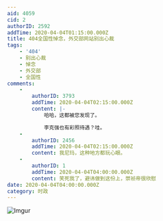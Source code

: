```yaml
---
aid: 4059
cid: 2
authorID: 2592
addTime: 2020-04-04T01:15:00.000Z
title: 404全国性悼念，外交部网站别出心裁
tags:
    - '404'
    - 别出心裁
    - 悼念
    - 外交部
    - 全国性
comments:
    -
        authorID: 3793
        addTime: 2020-04-04T02:15:00.000Z
        content: |-
            哈哈，这都被您发现了。

            李克强也有彩照待遇？哇。
    -
        authorID: 2456
        addTime: 2020-04-04T02:15:00.000Z
        content: 我尼玛，这种地方都玩心眼。
    -
        authorID: 1
        addTime: 2020-04-04T04:00:00.000Z
        content: 笑死我了，避讳做到这份上，崇祯帝很欣慰
date: 2020-04-04T04:00:00.000Z
category: 时政
---
```


![Imgur](https://i.imgur.com/sKGsv9D.png)
